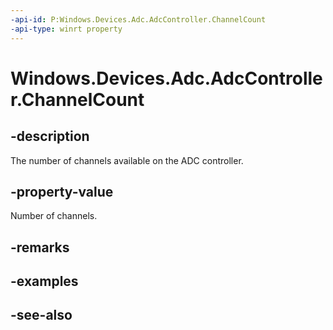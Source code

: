 ```yaml
---
-api-id: P:Windows.Devices.Adc.AdcController.ChannelCount
-api-type: winrt property
---
```


<!-- Property syntax
public int ChannelCount { get; }
-->

# Windows.Devices.Adc.AdcController.ChannelCount

## -description
The number of channels available on the ADC controller.

## -property-value
Number of channels.

## -remarks

## -examples

## -see-also
